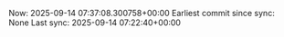 Now: 2025-09-14 07:37:08.300758+00:00 Earliest commit since sync: None Last sync: 2025-09-14 07:22:40+00:00

